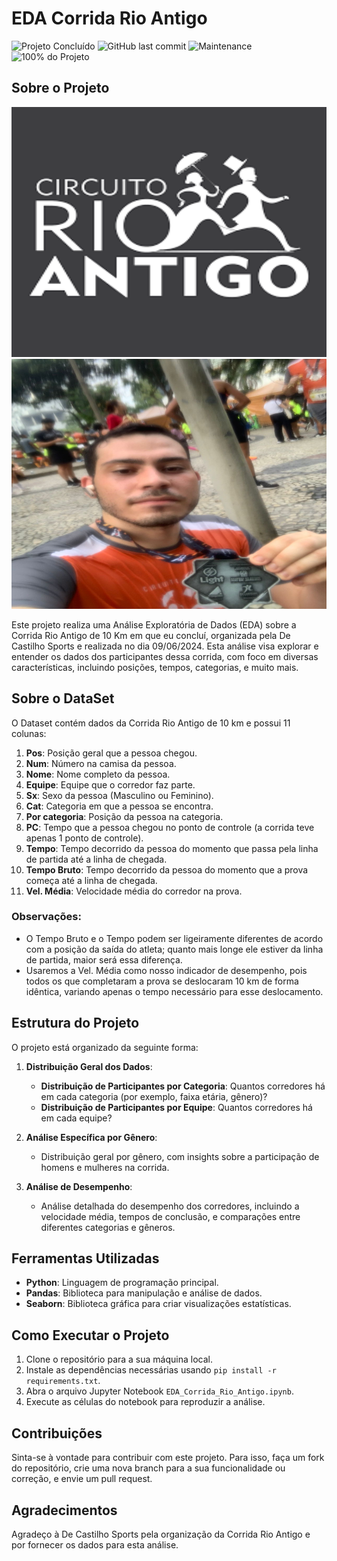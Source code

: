 # EDA Corrida Rio Antigo
![Projeto Concluído](https://img.shields.io/badge/Projeto-Concluído-green) ![GitHub last commit](https://img.shields.io/github/last-commit/silvaaraujo98/eda-corrida-rio-antigo)
![Maintenance](https://img.shields.io/maintenance/yes/2024) ![100% do Projeto](https://img.shields.io/badge/Projeto-100%25-blue)

## Sobre o Projeto
<img src="images/corrida_rio_antigo.png" alt="Corrida Rio Antigo" width="600" height="400">

<img src="images/Eu.jpeg" alt="Corrida Rio Antigo" width="600" height="400">



Este projeto realiza uma Análise Exploratória de Dados (EDA) sobre a Corrida Rio Antigo de 10 Km em que eu concluí, organizada pela De Castilho Sports e realizada no dia 09/06/2024. Esta análise visa explorar e entender os dados dos participantes dessa corrida, com foco em diversas características, incluindo posições, tempos, categorias, e muito mais.

## Sobre o DataSet

O Dataset contém dados da Corrida Rio Antigo de 10 km e possui 11 colunas:

1. **Pos**: Posição geral que a pessoa chegou.
2. **Num**: Número na camisa da pessoa.
3. **Nome**: Nome completo da pessoa.
4. **Equipe**: Equipe que o corredor faz parte.
5. **Sx**: Sexo da pessoa (Masculino ou Feminino).
6. **Cat**: Categoria em que a pessoa se encontra.
7. **Por categoria**: Posição da pessoa na categoria.
8. **PC**: Tempo que a pessoa chegou no ponto de controle (a corrida teve apenas 1 ponto de controle).
9. **Tempo**: Tempo decorrido da pessoa do momento que passa pela linha de partida até a linha de chegada.
10. **Tempo Bruto**: Tempo decorrido da pessoa do momento que a prova começa até a linha de chegada.
11. **Vel. Média**: Velocidade média do corredor na prova.

### Observações:

- O Tempo Bruto e o Tempo podem ser ligeiramente diferentes de acordo com a posição da saída do atleta; quanto mais longe ele estiver da linha de partida, maior será essa diferença.
- Usaremos a Vel. Média como nosso indicador de desempenho, pois todos os que completaram a prova se deslocaram 10 km de forma idêntica, variando apenas o tempo necessário para esse deslocamento.

## Estrutura do Projeto

O projeto está organizado da seguinte forma:

1. **Distribuição Geral dos Dados**:
    - **Distribuição de Participantes por Categoria**: Quantos corredores há em cada categoria (por exemplo, faixa etária, gênero)?
    - **Distribuição de Participantes por Equipe**: Quantos corredores há em cada equipe?

2. **Análise Específica por Gênero**:
    - Distribuição geral por gênero, com insights sobre a participação de homens e mulheres na corrida.

3. **Análise de Desempenho**:
    - Análise detalhada do desempenho dos corredores, incluindo a velocidade média, tempos de conclusão, e comparações entre diferentes categorias e gêneros.

## Ferramentas Utilizadas

- **Python**: Linguagem de programação principal.
- **Pandas**: Biblioteca para manipulação e análise de dados.
- **Seaborn**: Biblioteca gráfica para criar visualizações estatísticas.

## Como Executar o Projeto

1. Clone o repositório para a sua máquina local.
2. Instale as dependências necessárias usando `pip install -r requirements.txt`.
3. Abra o arquivo Jupyter Notebook `EDA_Corrida_Rio_Antigo.ipynb`.
4. Execute as células do notebook para reproduzir a análise.

## Contribuições

Sinta-se à vontade para contribuir com este projeto. Para isso, faça um fork do repositório, crie uma nova branch para a sua funcionalidade ou correção, e envie um pull request.

## Agradecimentos

Agradeço à De Castilho Sports pela organização da Corrida Rio Antigo e por fornecer os dados para esta análise.

